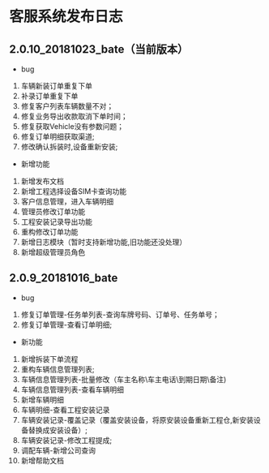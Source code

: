 # 客服系统发布日志

## 2.0.10_20181023_bate（当前版本）
- bug
1. 车辆新装订单重复下单
1. 补录订单重复下单
1. 修复客户列表车辆数量不对；
1. 修复业务导出收款取消下单时间；
1. 修复获取Vehicle没有参数问题；
1. 修复订单明细获取渠道;
1. 修改确认拆装时,设备重新安装;
- 新增功能
1. 新增发布文档
1. 新增工程选择设备SIM卡查询功能
1. 客户信息管理，进入车辆明细
1. 管理员修改订单功能
1. 工程安装记录导出功能
1. 重构修改订单功能
1. 新增日志模块（暂时支持新增功能,旧功能还没处理）
1. 新增超级管理员角色


## 2.0.9_20181016_bate
- bug
1. 修复订单管理-任务单列表-查询车牌号码、订单号、任务单号；
1. 修复订单管理-查看订单明细; 

- 新功能
1. 新增拆装下单流程
1. 重构车辆信息管理列表;
1. 车辆信息管理列表-批量修改（车主名称\车主电话\到期日期\备注)
1. 车辆信息管理列表-查看车辆明细
1. 新增车辆明细
1. 车辆明细-查看工程安装记录
1. 车辆安装记录-覆盖记录（覆盖安装设备，将原安装设备重新工程仓,新安装设备替换成安装设备）;
1. 车辆安装记录-修改工程提成;
1. 调配车辆-新增公司查询
1. 新增帮助文档
